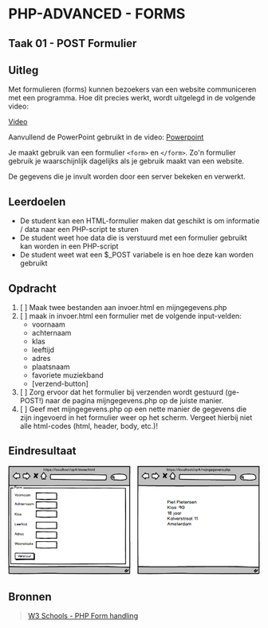 # PHP-ADVANCED - FORMS

## Taak 01 - POST Formulier

## Uitleg

Met formulieren (forms) kunnen bezoekers van een website communiceren met een programma. Hoe dit precies werkt, wordt uitgelegd in de volgende video:

[Video](https://web.microsoftstream.com/video/435e7577-f978-4887-a530-e29f2fd2e426?list=studio)

Aanvullend de PowerPoint gebruikt in de video:
[Powerpoint](https://github.com/ROC-van-Amsterdam-College-Amstelland/PHP-ADVANCED/blob/master/3-Forms/taak01/images/php-forms-post.pdf)

Je maakt gebruik van een formulier `<form>` en `</form>`. Zo'n formulier gebruik je waarschijnlijk dagelijks als je gebruik maakt van een website.

De gegevens die je invult worden door een server bekeken en verwerkt.

## Leerdoelen

- De student kan een HTML-formulier maken dat geschikt is om informatie / data naar een PHP-script te sturen
- De student weet hoe data die is verstuurd met een formulier gebruikt kan worden in een PHP-script
- De student weet wat een $_POST variabele is en hoe deze kan worden gebruikt

## Opdracht

1. [ ] Maak twee bestanden aan invoer.html en mijngegevens.php
2. [ ] maak in invoer.html een formulier met de volgende input-velden:
    - voornaam
    - achternaam
    - klas
    - leeftijd
    - adres
    - plaatsnaam
    - favoriete muziekband
    - [verzend-button]
3. [ ] Zorg ervoor dat het formulier bij verzenden wordt gestuurd (ge-POST!) naar de pagina mijngegevens.php op de juiste manier.
4. [ ] Geef met mijngegevens.php op een nette manier de gegevens die zijn ingevoerd in het formulier weer op het scherm.
Vergeet hierbij niet alle html-codes (html, header, body, etc.)!

## Eindresultaat

![Eindresultaat](images/resultaat.png)

## Bronnen

> [W3 Schools - PHP Form handling](https://www.w3schools.com/php/php_forms.asp)
